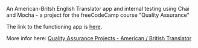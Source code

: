 An American-Britsh English Translator app and internal testing using Chai and Mocha - a project for the freeCodeCamp course "Quality Assurance"

The link to the functioning app is [here](https://fcc-qa-american-british-transl.herokuapp.com/).

More infor here: [Quality Assurance Projects - American / British Translator](https://www.freecodecamp.org/learn/quality-assurance/quality-assurance-projects/american-british-translator)
